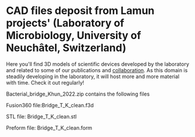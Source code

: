 # CAD files deposit from Lamun projects' (Laboratory of Microbiology, University of Neuchâtel, Switzerland)

Here you'll find 3D models of scientific devices developed by the laboratory and related to some of our publications and [collaboration](https://github.com/Bacterial-Fungal-Interactions-SFA). As this domain is steadily developing in the laboratory, it will host more and more material with time. Check it out regularly! 


Bacterial_bridge_Khun_2022.zip contains the following files

Fusion360 file:Bridge_T_K_clean.f3d

STL file: Bridge_T_K_clean.stl

Preform file: Bridge_T_K_clean.form
